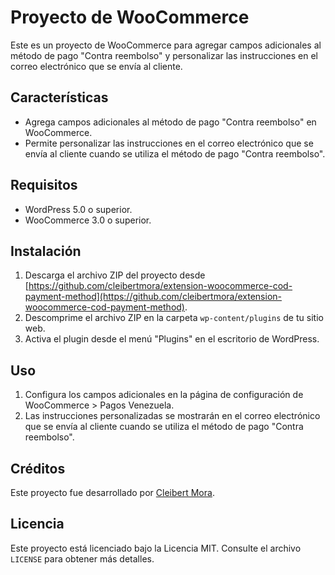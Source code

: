 # Proyecto de WooCommerce

Este es un proyecto de WooCommerce para agregar campos adicionales al método de pago "Contra reembolso" y personalizar las instrucciones en el correo electrónico que se envía al cliente.

## Características

- Agrega campos adicionales al método de pago "Contra reembolso" en WooCommerce.
- Permite personalizar las instrucciones en el correo electrónico que se envía al cliente cuando se utiliza el método de pago "Contra reembolso".

## Requisitos

- WordPress 5.0 o superior.
- WooCommerce 3.0 o superior.

## Instalación

1. Descarga el archivo ZIP del proyecto desde [https://github.com/cleibertmora/extension-woocommerce-cod-payment-method](https://github.com/cleibertmora/extension-woocommerce-cod-payment-method).
2. Descomprime el archivo ZIP en la carpeta `wp-content/plugins` de tu sitio web.
3. Activa el plugin desde el menú "Plugins" en el escritorio de WordPress.

## Uso

1. Configura los campos adicionales en la página de configuración de WooCommerce > Pagos Venezuela.
2. Las instrucciones personalizadas se mostrarán en el correo electrónico que se envía al cliente cuando se utiliza el método de pago "Contra reembolso".

## Créditos

Este proyecto fue desarrollado por [Cleibert Mora](https://cleibertmora.com).

## Licencia

Este proyecto está licenciado bajo la Licencia MIT. Consulte el archivo `LICENSE` para obtener más detalles.
